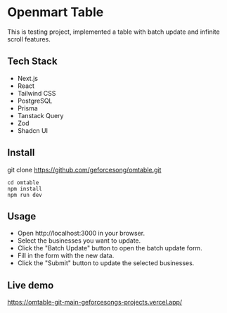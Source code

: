 # Openmart Table

This is testing project, implemented a table with batch update and infinite scroll features.

## Tech Stack

- Next.js
- React
- Tailwind CSS
- PostgreSQL
- Prisma
- Tanstack Query
- Zod
- Shadcn UI

## Install

git clone https://github.com/geforcesong/omtable.git

```
cd omtable
npm install
npm run dev
```

## Usage

- Open http://localhost:3000 in your browser.
- Select the businesses you want to update.
- Click the "Batch Update" button to open the batch update form.
- Fill in the form with the new data.
- Click the "Submit" button to update the selected businesses.

## Live demo

https://omtable-git-main-geforcesongs-projects.vercel.app/
